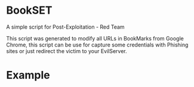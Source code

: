 # BookSET
A simple script for Post-Exploitation - Red Team

This script was generated to modify all URLs in BookMarks from Google Chrome, this script can be use for capture some credentials with Phishing sites or just redirect the victim to your EvilServer.


# Example


